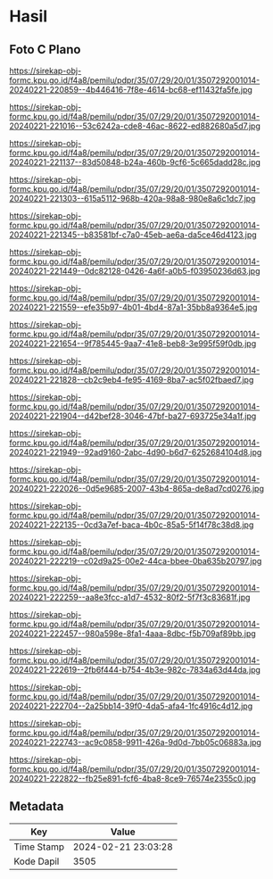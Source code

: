 # Hasil

## Foto C Plano

https://sirekap-obj-formc.kpu.go.id/f4a8/pemilu/pdpr/35/07/29/20/01/3507292001014-20240221-220859--4b446416-7f8e-4614-bc68-ef11432fa5fe.jpg

https://sirekap-obj-formc.kpu.go.id/f4a8/pemilu/pdpr/35/07/29/20/01/3507292001014-20240221-221016--53c6242a-cde8-46ac-8622-ed882680a5d7.jpg

https://sirekap-obj-formc.kpu.go.id/f4a8/pemilu/pdpr/35/07/29/20/01/3507292001014-20240221-221137--83d50848-b24a-460b-9cf6-5c665dadd28c.jpg

https://sirekap-obj-formc.kpu.go.id/f4a8/pemilu/pdpr/35/07/29/20/01/3507292001014-20240221-221303--615a5112-968b-420a-98a8-980e8a6c1dc7.jpg

https://sirekap-obj-formc.kpu.go.id/f4a8/pemilu/pdpr/35/07/29/20/01/3507292001014-20240221-221345--b83581bf-c7a0-45eb-ae6a-da5ce46d4123.jpg

https://sirekap-obj-formc.kpu.go.id/f4a8/pemilu/pdpr/35/07/29/20/01/3507292001014-20240221-221449--0dc82128-0426-4a6f-a0b5-f03950236d63.jpg

https://sirekap-obj-formc.kpu.go.id/f4a8/pemilu/pdpr/35/07/29/20/01/3507292001014-20240221-221559--efe35b97-4b01-4bd4-87a1-35bb8a9364e5.jpg

https://sirekap-obj-formc.kpu.go.id/f4a8/pemilu/pdpr/35/07/29/20/01/3507292001014-20240221-221654--9f785445-9aa7-41e8-beb8-3e995f59f0db.jpg

https://sirekap-obj-formc.kpu.go.id/f4a8/pemilu/pdpr/35/07/29/20/01/3507292001014-20240221-221828--cb2c9eb4-fe95-4169-8ba7-ac5f02fbaed7.jpg

https://sirekap-obj-formc.kpu.go.id/f4a8/pemilu/pdpr/35/07/29/20/01/3507292001014-20240221-221904--d42bef28-3046-47bf-ba27-693725e34a1f.jpg

https://sirekap-obj-formc.kpu.go.id/f4a8/pemilu/pdpr/35/07/29/20/01/3507292001014-20240221-221949--92ad9160-2abc-4d90-b6d7-6252684104d8.jpg

https://sirekap-obj-formc.kpu.go.id/f4a8/pemilu/pdpr/35/07/29/20/01/3507292001014-20240221-222026--0d5e9685-2007-43b4-865a-de8ad7cd0276.jpg

https://sirekap-obj-formc.kpu.go.id/f4a8/pemilu/pdpr/35/07/29/20/01/3507292001014-20240221-222135--0cd3a7ef-baca-4b0c-85a5-5f14f78c38d8.jpg

https://sirekap-obj-formc.kpu.go.id/f4a8/pemilu/pdpr/35/07/29/20/01/3507292001014-20240221-222219--c02d9a25-00e2-44ca-bbee-0ba635b20797.jpg

https://sirekap-obj-formc.kpu.go.id/f4a8/pemilu/pdpr/35/07/29/20/01/3507292001014-20240221-222259--aa8e3fcc-a1d7-4532-80f2-5f7f3c83681f.jpg

https://sirekap-obj-formc.kpu.go.id/f4a8/pemilu/pdpr/35/07/29/20/01/3507292001014-20240221-222457--980a598e-8fa1-4aaa-8dbc-f5b709af89bb.jpg

https://sirekap-obj-formc.kpu.go.id/f4a8/pemilu/pdpr/35/07/29/20/01/3507292001014-20240221-222619--2fb6f444-b754-4b3e-982c-7834a63d44da.jpg

https://sirekap-obj-formc.kpu.go.id/f4a8/pemilu/pdpr/35/07/29/20/01/3507292001014-20240221-222704--2a25bb14-39f0-4da5-afa4-1fc4916c4d12.jpg

https://sirekap-obj-formc.kpu.go.id/f4a8/pemilu/pdpr/35/07/29/20/01/3507292001014-20240221-222743--ac9c0858-9911-426a-9d0d-7bb05c06883a.jpg

https://sirekap-obj-formc.kpu.go.id/f4a8/pemilu/pdpr/35/07/29/20/01/3507292001014-20240221-222822--fb25e891-fcf6-4ba8-8ce9-76574e2355c0.jpg


## Metadata

| Key        | Value               |
| ---------- | ------------------- |
| Time Stamp | 2024-02-21 23:03:28 |
| Kode Dapil | 3505                |



